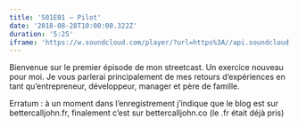 ```yaml
---
title: 'S01E01 — Pilot'
date: '2018-08-28T10:00:00.322Z'
duration: '5:25'
iframe: 'https://w.soundcloud.com/player/?url=https%3A//api.soundcloud.com/tracks/491763297%3Fsecret_token%3Ds-ZZT3F&color=%23ff5500&auto_play=false&hide_related=false&show_comments=true&show_user=true&show_reposts=false&show_teaser=true'
---
```


Bienvenue sur le premier épisode de mon streetcast. Un exercice nouveau pour moi. Je vous parlerai principalement de mes 
retours d’expériences en tant qu’entrepreneur, développeur, manager et père de famille.

Erratum : à un moment dans l’enregistrement j’indique que le blog est sur bettercalljohn.fr, finalement c’est sur bettercalljohn.co (le .fr était déjà pris)